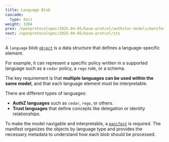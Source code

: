```yaml
---
title: Language Blob
cascade:
  type: docs
weight: 3204
prev: /openprotocolspec/2025-04-05/base-protcol/authstar-models/manifest-blob
next: /openprotocolspec/2025-04-05/base-protcol/zts
---
```


A `language` blob [`object`](/openprotocolspec/2025-04-05/base-protcol/authstar-models/object-types/) is a data structure that defines a language-specific element.

For example, it can represent a specific policy written in a supported language such as a `cedar` policy, a `rego` rule, or a schema. 

The key requirement is that **multiple languages can be used within the same model**, and that each language element must be interpretable.

There are different types of languages:

- **AuthZ languages** such as `cedar`, `rego`, or others.
- **Trust languages** that define concepts like delegation or identity relationships.

To make the model navigable and interpretable, a [`manifest`](/openprotocolspec/2025-04-05/base-protcol/authstar-models/manifest-blob/) is required. The manifest organizes the objects by language type and provides the necessary metadata to understand how each blob should be processed.
